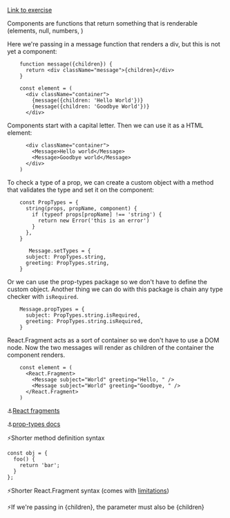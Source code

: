 <a href='https://github.com/majac91/react-fundamentals/blob/main/src/exercise/04.html'>Link to exercise
</a>

Components are functions that return something that is renderable (elements, null, numbers, )

Here we're passing in a message function that renders a div, but this is not yet a component:

```
    function message({children}) {
      return <div className="message">{children}</div>
    }

    const element = (
      <div className="container">
        {message({children: 'Hello World'})}
        {message({children: 'Goodbye World'})}
      </div>
```

Components start with a capital letter. Then we can use it as a HTML element:

```let element = (
      <div className="container">
        <Message>Hello world</Message>
        <Message>Goodbye world</Message>
      </div>
    )
```

To check a type of a prop, we can create a custom object with a method that validates the type and set it on the component:

```
    const PropTypes = {
      string(props, propName, component) {
        if (typeof props[propName] !== 'string') {
          return new Error('this is an error')
        }
      },
    }

	   Message.setTypes = {
      subject: PropTypes.string,
      greeting: PropTypes.string,
    }

```

Or we can use the prop-types package so we don't have to define the custom object. Another thing we can do with this package is chain any type checker with
`isRequired`.

```
    Message.propTypes = {
      subject: PropTypes.string.isRequired,
      greeting: PropTypes.string.isRequired,
    }
```

React.Fragment acts as a sort of container so we don't have to use a DOM node. Now the two messages will render as children of the container the component renders.

```
    const element = (
      <React.Fragment>
        <Message subject="World" greeting="Hello, " />
        <Message subject="World" greeting="Goodbye, " />
      </React.Fragment>
    )
```

⚓<a href='https://reactjs.org/docs/fragments.html'>React fragments</a>

⚓<a href='https://www.npmjs.com/package/prop-types'>prop-types docs</a>

⚡Shorter method definition syntax

```
const obj = {
  foo() {
    return 'bar';
  }
};
```

⚡Shorter React.Fragment syntax (comes with <a href='https://reactjs.org/docs/fragments.html#short-syntax'>limitations</a>)

⚡If we're passing in {children}, the parameter must also be {children}
